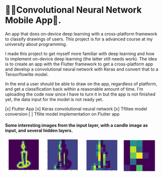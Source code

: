 # 👨‍💻Convolutional Neural Network Mobile App📱.
An app that does on-device deep learning with a cross-platform framework to classify drawings of users. This project is for a advanced course at my university about programming. 

I made this project to get myself more familiar with deep learning and how to implement on-device deep learning (the latter still needs work). The idea is to create an app with the Flutter framework to get a cross-platform app and develop a convolutional neural network with Keras and convert that to a Tensorflowlite model.

In the end a user should be able to draw on the app, regardless of platform, and get a classification back within a reasonable amount of time. I'm uploading the code now since I have to turn it in but the app is not finished yet, the data input for the model is not ready yet.


[x] Flutter App
[x] Keras convolutional neural network
[x] Tflitee model conversion
[ ] Tflite model implementation on Flutter app

#### Some interesting images from the input layer, with a candle image as input, and several hidden layers.
![CNN image](https://github.com/JesseB-Kit/drawing_nn/blob/master/image.PNG "image")
